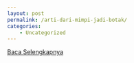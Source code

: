 ```yaml
---
layout: post
permalink: /arti-dari-mimpi-jadi-botak/
categories:
    - Uncategorized
---
```


[Baca Selengkapnya](/10)